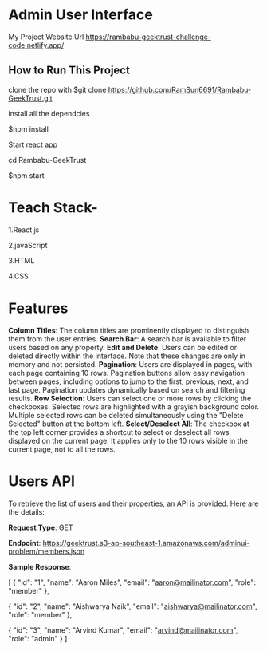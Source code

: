 # Admin User Interface
My Project Website Url https://rambabu-geektrust-challenge-code.netlify.app/

## How to Run This Project

clone the repo with
$git clone https://github.com/RamSun6691/Rambabu-GeekTrust.git

install all the dependcies

$npm install

Start react app

cd Rambabu-GeekTrust

$npm start

# Teach Stack-

1.React js

2.javaScript

3.HTML

4.CSS

# Features

 **Column Titles**: The column titles are prominently displayed to distinguish them from the user entries.
**Search Bar**: A search bar is available to filter users based on any property.
**Edit and Delete**: Users can be edited or deleted directly within the interface. Note that these changes are only in memory and not persisted.
**Pagination**: Users are displayed in pages, with each page containing 10 rows. Pagination buttons allow easy navigation between pages, including options to jump to the first, previous, next, and last page. Pagination updates dynamically based on search and filtering results.
**Row Selection**: Users can select one or more rows by clicking the checkboxes. Selected rows are highlighted with a grayish background color. Multiple selected rows can be deleted simultaneously using the "Delete Selected" button at the bottom left.
**Select/Deselect All**: The checkbox at the top left corner provides a shortcut to select or deselect all rows displayed on the current page. It applies only to the 10 rows visible in the current page, not to all the rows.

# Users API

To retrieve the list of users and their properties, an API is provided. Here are the details:

**Request Type**: GET

**Endpoint**: https://geektrust.s3-ap-southeast-1.amazonaws.com/adminui-problem/members.json

**Sample Response**:

[
  {
    "id": "1",
    "name": "Aaron Miles",
    "email": "aaron@mailinator.com",
    "role": "member"
  },
  
  {
    "id": "2",
    "name": "Aishwarya Naik",
    "email": "aishwarya@mailinator.com",
    "role": "member"
  },
  
  {
    "id": "3",
    "name": "Arvind Kumar",
    "email": "arvind@mailinator.com",
    "role": "admin"
  }
]
